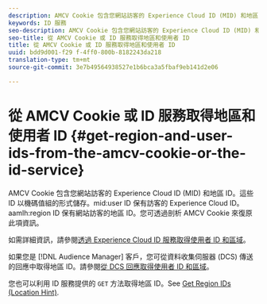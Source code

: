 ```yaml
---
description: AMCV Cookie 包含您網站訪客的 Experience Cloud ID (MID) 和地區 ID。這些 ID 以機碼值組的形式儲存。mid使用者ID保留訪客的Experience Cloud ID。aamweaver ID保留您網站訪客的地區ID。您可透過剖析 AMCV Cookie 來復原此項資訊。
keywords: ID 服務
seo-description: AMCV Cookie 包含您網站訪客的 Experience Cloud ID (MID) 和地區 ID。這些 ID 以機碼值組的形式儲存。mid使用者ID保留訪客的Experience Cloud ID。aamweaver ID保留您網站訪客的地區ID。您可透過剖析 AMCV Cookie 來復原此項資訊。
seo-title: 從 AMCV Cookie 或 ID 服務取得地區和使用者 ID
title: 從 AMCV Cookie 或 ID 服務取得地區和使用者 ID
uuid: bdd9d001-f29 f-4ff0-800b-8182243da218
translation-type: tm+mt
source-git-commit: 3e7b49564938527e1b6bca3a5fbaf9eb141d2e06

---
```



# 從 AMCV Cookie 或 ID 服務取得地區和使用者 ID {#get-region-and-user-ids-from-the-amcv-cookie-or-the-id-service}

AMCV Cookie 包含您網站訪客的 Experience Cloud ID (MID) 和地區 ID。這些 ID 以機碼值組的形式儲存。mid:user ID 保有訪客的 Experience Cloud ID。aamlh:region ID 保有網站訪客的地區 ID。您可透過剖析 AMCV Cookie 來復原此項資訊。

如需詳細資訊，請參閱[透過 Experience Cloud ID 服務取得使用者 ID 和區域](https://marketing.adobe.com/resources/help/en_US/aam/dcs-mcid-ids.html)。

如果您是 [!DNL Audience Manager] 客戶，您可從資料收集伺服器 (DCS) 傳送的回應中取得地區 ID。請參閱[從 DCS 回應取得使用者 ID 和區域](https://marketing.adobe.com/resources/help/en_US/aam/dcs-aam-ids.html)。

您也可以利用 ID 服務提供的 `GET` 方法取得地區 ID。See [Get Region IDs (Location Hint)](../library/get-set/getlocationhint.md#reference-a761030ff06c4439946bb56febf42d4c).
